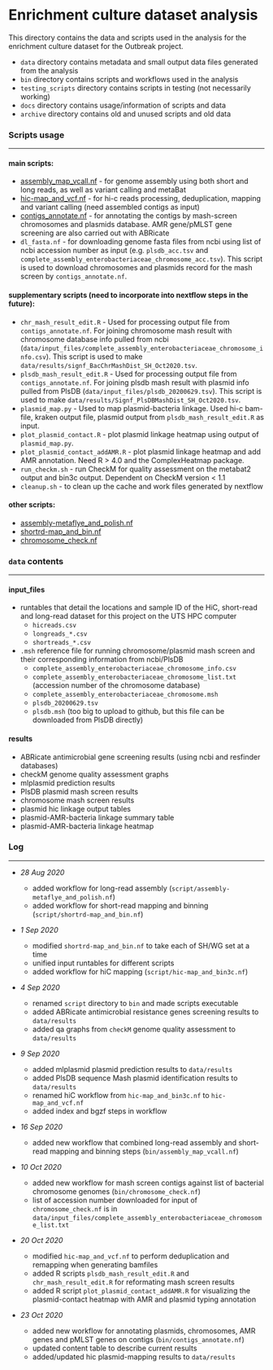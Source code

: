 # Enrichment culture dataset analysis

This directory contains the data and scripts used in the analysis for the enrichment culture dataset for the Outbreak project.

* `data` directory contains metadata and small output data files generated from the analysis
* `bin` directory contains scripts and workflows used in the analysis
* `testing_scripts` directory contains scripts in testing (not necessarily working)
* `docs` directory contains usage/information of scripts and data
* `archive` directory contains old and unused scripts and old data

### Scripts usage
-------------------------------------------------------
#### main scripts:
* [assembly_map_vcall.nf](docs/assembly_map_vcall.md) - for genome assembly using both short and long reads, as well as variant calling and metaBat
* [hic-map_and_vcf.nf](docs/hic-map_and_vcf.md) - for hi-c reads processing, deduplication, mapping and variant calling (need assembled contigs as input)
* [contigs_annotate.nf](docs/contigs_annotate.md) - for annotating the contigs by mash-screen chromosomes and plasmids database. AMR gene/pMLST gene screening are also carried out with ABRicate
* `dl_fasta.nf` - for downloading genome fasta files from ncbi using list of ncbi accession number as input (e.g. `plsdb_acc.tsv` and `complete_assembly_enterobacteriaceae_chromosome_acc.tsv`). This script is used to download chromosomes and plasmids record for the mash screen by `contigs_annotate.nf`.

#### supplementary scripts (need to incorporate into nextflow steps in the future):
* `chr_mash_result_edit.R` - Used for processing output file from `contigs_annotate.nf`. For joining chromosome mash result with chromosome database info pulled from ncbi (`data/input_files/complete_assembly_enterobacteriaceae_chromosome_info.csv`). This script is used to make `data/results/signf_BacChrMashDist_SH_Oct2020.tsv`.
* `plsdb_mash_result_edit.R` - Used for processing output file from `contigs_annotate.nf`. For joining plsdb mash result with plasmid info pulled from PlsDB (`data/input_files/plsdb_20200629.tsv`). This script is used to make `data/results/Signf_PlsDBMashDist_SH_Oct2020.tsv`.
* `plasmid_map.py` - Used to map plasmid-bacteria linkage. Used hi-c bam-file, kraken output file, plasmid output from `plsdb_mash_result_edit.R` as input.
* `plot_plasmid_contact.R` - plot plasmid linkage heatmap using output of `plasmid_map.py`.
* `plot_plasmid_contact_addAMR.R` - plot plasmid linkage heatmap and add AMR annotation. Need R > 4.0 and the ComplexHeatmap package.
* `run_checkm.sh` - run CheckM for quality assessment on the metabat2 output and bin3c output. Dependent on CheckM version < 1.1
* `cleanup.sh` - to clean up the cache and work files generated by nextflow

#### other scripts:
* [assembly-metaflye_and_polish.nf](docs/assembly-metaflye_and_polish.md)
* [shortrd-map_and_bin.nf](docs/shortrd-map_and_bin.md) 
* [chromosome_check.nf](docs/chromosome_check.md)

### `data` contents
-------------------------------------------------------
#### input_files
* runtables that detail the locations and sample ID of the HiC, short-read and long-read dataset for this project on the UTS HPC computer
    * `hicreads.csv`
    * `longreads_*.csv`
    * `shortreads_*.csv`
* `.msh` reference file for running chromosome/plasmid mash screen and their corresponding information from ncbi/PlsDB
    * `complete_assembly_enterobacteriaceae_chromosome_info.csv`
    * `complete_assembly_enterobacteriaceae_chromosome_list.txt` (accession number of the chromosome database)
    * `complete_assembly_enterobacteriaceae_chromosome.msh`
    * `plsdb_20200629.tsv`
    * `plsdb.msh` (too big to upload to github, but this file can be downloaded from PlsDB directly)

#### results
* ABRicate antimicrobial gene screening results (using ncbi and resfinder databases)
* checkM genome quality assessment graphs
* mlplasmid prediction results
* PlsDB plasmid mash screen results
* chromosome mash screen results
* plasmid hic linkage output tables
* plasmid-AMR-bacteria linkage summary table
* plasmid-AMR-bacteria linkage heatmap


### Log
-------------------------------------------------------
* *28 Aug 2020*
    * added workflow for long-read assembly (`script/assembly-metaflye_and_polish.nf`)
    * added workflow for short-read mapping and binning (`script/shortrd-map_and_bin.nf`)

* *1 Sep 2020*
    * modified `shortrd-map_and_bin.nf` to take each of SH/WG set at a time
    * unified input runtables for different scripts
    * added workflow for hiC mapping (`script/hic-map_and_bin3c.nf`)

* *4 Sep 2020*
    * renamed `script` directory to `bin` and made scripts executable
    * added ABRicate antimicrobial resistance genes screening results to `data/results`
    * added qa graphs from `checkM` genome quality assessment to `data/results`

* *9 Sep 2020*
    * added mlplasmid plasmid prediction results to `data/results`
    * added PlsDB sequence Mash plasmid identification results to `data/results`
    * renamed hiC workflow from `hic-map_and_bin3c.nf` to `hic-map_and_vcf.nf`
    * added index and bgzf steps in workflow

* *16 Sep 2020*
    * added new workflow that combined long-read assembly and short-read mapping and binning steps (`bin/assembly_map_vcall.nf`)

* *10 Oct 2020*
    * added new workflow for mash screen contigs against list of bacterial chromosome genomes (`bin/chromosome_check.nf`)
    * list of accession number downloaded for input of `chromosome_check.nf` is in `data/input_files/complete_assembly_enterobacteriaceae_chromosome_list.txt`

* *20 Oct 2020*
    * modified `hic-map_and_vcf.nf` to perform deduplication and remapping when generating bamfiles
    * added R scripts `plsdb_mash_result_edit.R` and `chr_mash_result_edit.R` for reformating mash screen results
    * added R script `plot_plasmid_contact_addAMR.R` for visualizing the plasmid-contact heatmap with AMR and plasmid typing annotation

* *23 Oct 2020*
    * added new workflow for annotating plasmids, chromosomes, AMR genes and pMLST genes on contigs (`bin/contigs_annotate.nf`)
    * updated content table to describe current results
    * added/updated hic plasmid-mapping results to `data/results`
